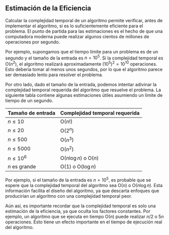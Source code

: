 ## Estimación de la Eficiencia

Calcular la complejidad temporal de un algoritmo permite verificar, antes de implementar el algoritmo, si es lo suficientemente eficiente para el problema. El punto de partida para las estimaciones es el hecho de que una computadora moderna puede realizar algunos cientos de millones de operaciones por segundo.

Por ejemplo, supongamos que el tiempo límite para un problema es de un segundo y el tamaño de la entrada es $n = 10^5$. Si la complejidad temporal es O($n^2$), el algoritmo realizará aproximadamente $(10^5)^2 = 10^{10}$ operaciones. Esto debería tomar al menos unos segundos, por lo que el algoritmo parece ser demasiado lento para resolver el problema.

Por otro lado, dado el tamaño de la entrada, podemos intentar adivinar la complejidad temporal requerida del algoritmo que resuelve el problema. La siguiente tabla contiene algunas estimaciones útiles asumiendo un límite de tiempo de un segundo.

| Tamaño de entrada | Complejidad temporal requerida |
|-------------------|--------------------------------|
| $n \leq 10$       | O($n!$)                         |
| $n \leq 20$       | O($2^n$)                        |
| $n \leq 500$      | O($n^3$)                        |
| $n \leq 5000$     | O($n^2$)                        |
| $n \leq 10^6$     | O($n \log n$) o O($n$)          |
| $n$ es grande     | O(1) o O($\log n$)              |

Por ejemplo, si el tamaño de la entrada es $n = 10^5$, es probable que se espere que la complejidad temporal del algoritmo sea O($n$) o O($n \log n$). Esta información facilita el diseño del algoritmo, ya que descarta enfoques que producirían un algoritmo con una complejidad temporal peor.

Aún así, es importante recordar que la complejidad temporal es solo una estimación de la eficiencia, ya que oculta los factores constantes. Por ejemplo, un algoritmo que se ejecuta en tiempo O($n$) puede realizar $n/2$ o $5n$ operaciones. Esto tiene un efecto importante en el tiempo de ejecución real del algoritmo.